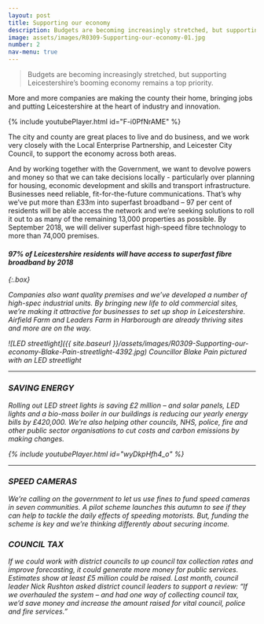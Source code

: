```yaml
---
layout: post
title: Supporting our economy
description: Budgets are becoming increasingly stretched, but supporting Leicestershire's booming economy remains a top priority
image: assets/images/R0309-Supporting-our-economy-01.jpg
number: 2
nav-menu: true
---
```


>Budgets are becoming increasingly stretched, but supporting Leicestershire’s booming economy remains a top priority.

More and more companies are making the county their home, bringing jobs and putting Leicestershire at the heart of industry and innovation.

{% include youtubePlayer.html id="F-i0PfNrAME" %}

The city and county are great places to live and do business, and we work very closely with the Local Enterprise Partnership, and Leicester City Council, to support the economy across both areas.

And by working together with the Government, we want to devolve powers and money so that we can take decisions locally - particularly over planning for housing, economic development and skills and transport infrastructure.
Businesses need reliable, fit-for-the-future communications. That’s why we’ve put more than £33m into superfast broadband – 97 per cent of residents will be able access the network and we’re seeking solutions to roll it out to as many of the remaining 13,000 properties as possible. By September 2018, we will deliver superfast high-speed fibre technology to more than 74,000 premises.

#### <i class="icon fa-laptop"> 97% of Leicestershire residents will have access to superfast fibre broadband by 2018
{:.box}

Companies also want quality premises and we’ve developed a number of high-spec industrial units. By bringing new life to old commercial sites, we’re making it attractive for businesses to set up shop in Leicestershire. Airfield Farm and Leaders Farm in Harborough are already thriving sites and more are on the way.

![LED streetlight]({{ site.baseurl }}/assets/images/R0309-Supporting-our-economy-Blake-Pain-streetlight-4392.jpg)
*Councillor Blake Pain pictured with an LED streetlight*

---

### <i class="icon fa-lightbulb-o"> SAVING ENERGY
Rolling out LED street lights is saving £2 million – and solar panels, LED lights and a bio-mass boiler in our buildings is reducing our yearly energy bills by £420,000. We’re also helping other councils, NHS, police, fire and other public sector organisations to cut costs and carbon emissions by making changes.

{% include youtubePlayer.html id="wyDkpHfh4_o" %}

---

### <i class="icon fa-car"> SPEED CAMERAS
We’re calling on the government to let us use fines to fund speed cameras in seven communities. A pilot scheme launches this autumn to see if they can help to tackle the daily effects of speeding motorists. But, funding the scheme is key and we’re thinking differently about securing income.


### <i class="icon fa-home"> COUNCIL TAX
If we could work with district councils to up council tax collection rates and improve forecasting, it could generate more money for public services. Estimates show at least £5 million could be raised. Last month, council leader Nick Rushton asked district council leaders to support a review: “If we overhauled the system – and had one way of collecting council tax, we’d save money and increase the amount raised for vital council, police and fire services.”
